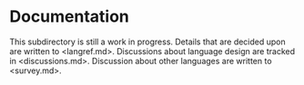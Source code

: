# Documentation

This subdirectory is still a work in progress. Details that are decided upon are
written to <langref.md>. Discussions about language design are tracked in
<discussions.md>. Discussion about other languages are written to <survey.md>.
